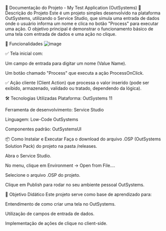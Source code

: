 📄 Documentação do Projeto - My Test Application (OutSystems)
🧠 Descrição do Projeto
Este é um projeto simples desenvolvido na plataforma OutSystems, utilizando o Service Studio, que simula uma entrada de dados onde o usuário informa um nome e clica no botão "Process" para executar uma ação.
O objetivo principal é demonstrar o funcionamento básico de uma tela com entrada de dados e uma ação no clique.

🚀 Funcionalidades
![image](https://github.com/user-attachments/assets/0c643931-867d-430c-b6ff-d3bd15d00153)



✅ Tela inicial com:

Um campo de entrada para digitar um nome (Value Name).

Um botão chamado "Process" que executa a ação ProcessOnClick.

✅ Ação cliente (Client Action) que processa o valor inserido (pode ser exibido, armazenado, validado ou tratado, dependendo da lógica).

🛠️ Tecnologias Utilizadas
Plataforma: OutSystems 11

Ferramenta de desenvolvimento: Service Studio

Linguagem: Low-Code OutSystems

Componentes padrão: OutSystemsUI

📦 Como Instalar e Executar
Faça o download do arquivo .OSP (OutSystems Solution Pack) do projeto na pasta /releases.

Abra o Service Studio.

No menu, clique em Environment → Open from File....

Selecione o arquivo .OSP do projeto.

Clique em Publish para rodar no seu ambiente pessoal OutSystems.

🎯 Objetivo Didático
Este projeto serve como base de aprendizado para:

Entendimento de como criar uma tela no OutSystems.

Utilização de campos de entrada de dados.

Implementação de ações de clique no client-side.

